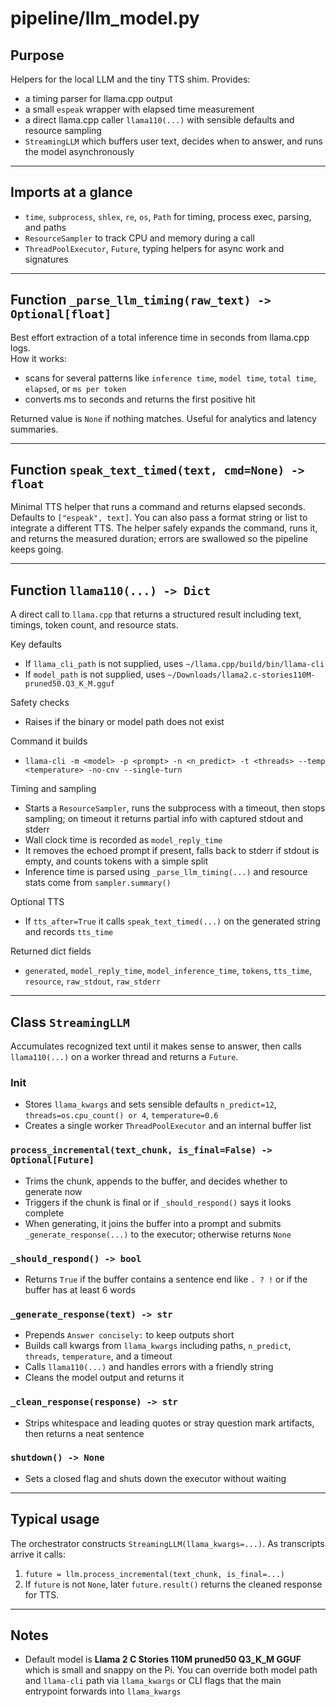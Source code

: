 # pipeline/llm_model.py

## Purpose
Helpers for the local LLM and the tiny TTS shim. Provides:
- a timing parser for llama.cpp output
- a small `espeak` wrapper with elapsed time measurement
- a direct llama.cpp caller `llama110(...)` with sensible defaults and resource sampling
- `StreamingLLM` which buffers user text, decides when to answer, and runs the model asynchronously

---

## Imports at a glance
- `time`, `subprocess`, `shlex`, `re`, `os`, `Path` for timing, process exec, parsing, and paths 
- `ResourceSampler` to track CPU and memory during a call  
- `ThreadPoolExecutor`, `Future`, typing helpers for async work and signatures 

---

## Function `_parse_llm_timing(raw_text) -> Optional[float]`
Best effort extraction of a total inference time in seconds from llama.cpp logs.  
How it works:
- scans for several patterns like `inference time`, `model time`, `total time`, `elapsed`, or `ms per token`  
- converts ms to seconds and returns the first positive hit 

Returned value is `None` if nothing matches. Useful for analytics and latency summaries.

---

## Function `speak_text_timed(text, cmd=None) -> float`
Minimal TTS helper that runs a command and returns elapsed seconds.  
Defaults to `["espeak", text]`. You can also pass a format string or list to integrate a different TTS. The helper safely expands the command, runs it, and returns the measured duration; errors are swallowed so the pipeline keeps going. 

---

## Function `llama110(...) -> Dict`
A direct call to `llama.cpp` that returns a structured result including text, timings, token count, and resource stats.

Key defaults
- If `llama_cli_path` is not supplied, uses `~/llama.cpp/build/bin/llama-cli`  
- If `model_path` is not supplied, uses `~/Downloads/llama2.c-stories110M-pruned50.Q3_K_M.gguf` 

Safety checks
- Raises if the binary or model path does not exist 

Command it builds
- `llama-cli -m <model> -p <prompt> -n <n_predict> -t <threads> --temp <temperature> -no-cnv --single-turn` 

Timing and sampling
- Starts a `ResourceSampler`, runs the subprocess with a timeout, then stops sampling; on timeout it returns partial info with captured stdout and stderr 
- Wall clock time is recorded as `model_reply_time` 
- It removes the echoed prompt if present, falls back to stderr if stdout is empty, and counts tokens with a simple split  
- Inference time is parsed using `_parse_llm_timing(...)` and resource stats come from `sampler.summary()` 

Optional TTS
- If `tts_after=True` it calls `speak_text_timed(...)` on the generated string and records `tts_time` 

Returned dict fields
- `generated`, `model_reply_time`, `model_inference_time`, `tokens`, `tts_time`, `resource`, `raw_stdout`, `raw_stderr` 

---

## Class `StreamingLLM`
Accumulates recognized text until it makes sense to answer, then calls `llama110(...)` on a worker thread and returns a `Future`.

### Init
- Stores `llama_kwargs` and sets sensible defaults `n_predict=12`, `threads=os.cpu_count() or 4`, `temperature=0.6` 
- Creates a single worker `ThreadPoolExecutor` and an internal buffer list 

### `process_incremental(text_chunk, is_final=False) -> Optional[Future]`
- Trims the chunk, appends to the buffer, and decides whether to generate now  
- Triggers if the chunk is final or if `_should_respond()` says it looks complete  
- When generating, it joins the buffer into a prompt and submits `_generate_response(...)` to the executor; otherwise returns `None` 

### `_should_respond() -> bool`
- Returns `True` if the buffer contains a sentence end like `. ? !` or if the buffer has at least 6 words 

### `_generate_response(text) -> str`
- Prepends `Answer concisely:` to keep outputs short  
- Builds call kwargs from `llama_kwargs` including paths, `n_predict`, `threads`, `temperature`, and a timeout  
- Calls `llama110(...)` and handles errors with a friendly string  
- Cleans the model output and returns it 

### `_clean_response(response) -> str`
- Strips whitespace and leading quotes or stray question mark artifacts, then returns a neat sentence 

### `shutdown() -> None`
- Sets a closed flag and shuts down the executor without waiting 

---

## Typical usage
The orchestrator constructs `StreamingLLM(llama_kwargs=...)`. As transcripts arrive it calls:
1. `future = llm.process_incremental(text_chunk, is_final=...)`  
2. If `future` is not `None`, later `future.result()` returns the cleaned response for TTS.

---

## Notes
- Default model is **Llama 2 C Stories 110M pruned50 Q3_K_M GGUF** which is small and snappy on the Pi. You can override both model path and `llama-cli` path via `llama_kwargs` or CLI flags that the main entrypoint forwards into `llama_kwargs` 
